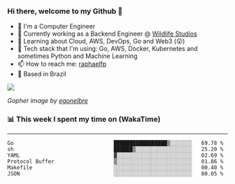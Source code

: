 ### Hi there, welcome to my Github 👋

- 📖 I'm a Computer Engineer
- 🔭 Currently working as a Backend Engineer @ [Wildlife Studios](https://wildlifestudios.com/)
- 🌱 Learning about Cloud, AWS, DevOps, Go and Web3 (😲)
- 🚀 Tech stack that I'm using: Go, AWS, Docker, Kubernetes and sometimes Python and Machine Learning
- 📫 How to reach me: [raphaelfp](https://linkedin.com/in/raphaelfp)
- 🏡 Based in Brazil

![](https://github.com/raphaelfp/gophers/blob/master/.thumb/animation/morning-coffee-3x.gif)

*Gopher image by [egonelbre](https://github.com/egonelbre/)*

### 📊 This week I spent my time on (WakaTime)

---

<!--START_SECTION:waka-->

```text
Go                                █████████████████▒░░░░░░░   69.78 %
sh                                ██████▒░░░░░░░░░░░░░░░░░░   25.20 %
YAML                              ▓░░░░░░░░░░░░░░░░░░░░░░░░   02.69 %
Protocol Buffer                   ▒░░░░░░░░░░░░░░░░░░░░░░░░   01.86 %
Makefile                          ░░░░░░░░░░░░░░░░░░░░░░░░░   00.40 %
JSON                              ░░░░░░░░░░░░░░░░░░░░░░░░░   00.05 %
```

<!--END_SECTION:waka-->
